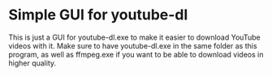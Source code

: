 # Simple GUI for youtube-dl
This is just a GUI for youtube-dl.exe to make it easier to download YouTube videos with it. Make sure to have youtube-dl.exe in the same folder as this program, as well as ffmpeg.exe if you want to be able to download videos in higher quality.
